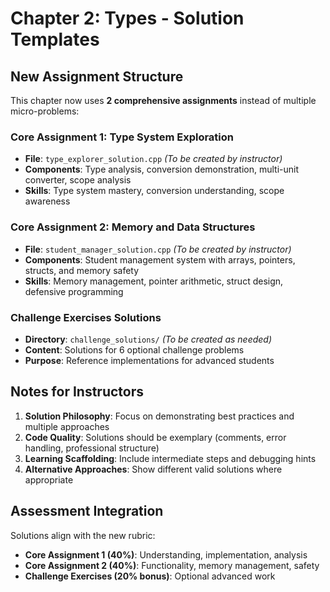 # Chapter 2: Types - Solution Templates

## New Assignment Structure

This chapter now uses **2 comprehensive assignments** instead of multiple micro-problems:

### Core Assignment 1: Type System Exploration
- **File**: `type_explorer_solution.cpp` *(To be created by instructor)*
- **Components**: Type analysis, conversion demonstration, multi-unit converter, scope analysis
- **Skills**: Type system mastery, conversion understanding, scope awareness

### Core Assignment 2: Memory and Data Structures  
- **File**: `student_manager_solution.cpp` *(To be created by instructor)*
- **Components**: Student management system with arrays, pointers, structs, and memory safety
- **Skills**: Memory management, pointer arithmetic, struct design, defensive programming

### Challenge Exercises Solutions
- **Directory**: `challenge_solutions/` *(To be created as needed)*
- **Content**: Solutions for 6 optional challenge problems
- **Purpose**: Reference implementations for advanced students

## Notes for Instructors

1. **Solution Philosophy**: Focus on demonstrating best practices and multiple approaches
2. **Code Quality**: Solutions should be exemplary (comments, error handling, professional structure)
3. **Learning Scaffolding**: Include intermediate steps and debugging hints
4. **Alternative Approaches**: Show different valid solutions where appropriate

## Assessment Integration

Solutions align with the new rubric:
- **Core Assignment 1 (40%)**: Understanding, implementation, analysis
- **Core Assignment 2 (40%)**: Functionality, memory management, safety
- **Challenge Exercises (20% bonus)**: Optional advanced work